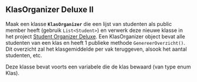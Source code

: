## KlasOrganizer Deluxe II
Maak een klasse **``KlasOrganizer``** die een lijst van studenten als public member heeft (gebruik ``List<Student>``) en verwerk deze nieuwe klasse in het project [Student Organizer Deluxe](../6_klassen_en_objecten/A_practica.md#student-organizer-deluxe). Een KlasOrganizer object bevat alle studenten van een klas en heeft 1 publieke methode ``GenereerOverzicht()``. Dit overzicht zal het klasgemiddelde per vak teruggeven, alsook het aantal studenten, etc.

Deze klasse bevat voorts een variabele die de klas bewaard (van type enum Klas).
